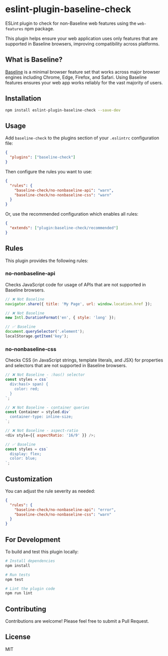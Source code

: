 # eslint-plugin-baseline-check

ESLint plugin to check for non-Baseline web features using the `web-features` npm package.

This plugin helps ensure your web application uses only features that are supported in Baseline browsers, improving compatibility across platforms.

## What is Baseline?

[Baseline](https://web.dev/baseline/) is a minimal browser feature set that works across major browser engines including Chrome, Edge, Firefox, and Safari. Using Baseline features ensures your web app works reliably for the vast majority of users.

## Installation

```bash
npm install eslint-plugin-baseline-check --save-dev
```

## Usage

Add `baseline-check` to the plugins section of your `.eslintrc` configuration file:

```json
{
  "plugins": ["baseline-check"]
}
```

Then configure the rules you want to use:

```json
{
  "rules": {
    "baseline-check/no-nonbaseline-api": "warn",
    "baseline-check/no-nonbaseline-css": "warn"
  }
}
```

Or, use the recommended configuration which enables all rules:

```json
{
  "extends": ["plugin:baseline-check/recommended"]
}
```

## Rules

This plugin provides the following rules:

### no-nonbaseline-api

Checks JavaScript code for usage of APIs that are not supported in Baseline browsers.

```js
// ❌ Not Baseline
navigator.share({ title: 'My Page', url: window.location.href });

// ❌ Not Baseline
new Intl.DurationFormat('en', { style: 'long' });

// ✅ Baseline
document.querySelector('.element');
localStorage.getItem('key');
```

### no-nonbaseline-css

Checks CSS (in JavaScript strings, template literals, and JSX) for properties and selectors that are not supported in Baseline browsers.

```js
// ❌ Not Baseline - :has() selector
const styles = css`
  div:has(> span) {
    color: red;
  }
`;

// ❌ Not Baseline - container queries
const Container = styled.div`
  container-type: inline-size;
`;

// ❌ Not Baseline - aspect-ratio
<div style={{ aspectRatio: '16/9' }} />;

// ✅ Baseline
const styles = css`
  display: flex;
  color: blue;
`;
```

## Customization

You can adjust the rule severity as needed:

```json
{
  "rules": {
    "baseline-check/no-nonbaseline-api": "error",
    "baseline-check/no-nonbaseline-css": "warn"
  }
}
```

## For Development

To build and test this plugin locally:

```bash
# Install dependencies
npm install

# Run tests
npm test

# Lint the plugin code
npm run lint
```

## Contributing

Contributions are welcome! Please feel free to submit a Pull Request.

## License

MIT